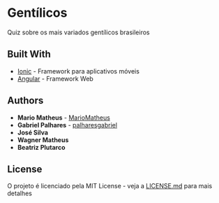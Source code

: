 # Gentílicos

Quiz sobre os mais variados gentílicos brasileiros

## Built With

* [Ionic](https://ionicframework.com/) - Framework para aplicativos móveis
* [Angular](https://angular.io/) - Framework Web


## Authors

* **Mario Matheus** - [MarioMatheus](https://github.com/MarioMatheus/)
* **Gabriel Palhares** - [palharesgabriel](https://github.com/palharesgabriel)
* **José Silva**
* **Wagner Matheus**
* **Beatriz Plutarco**

## License

O projeto é licenciado pela MIT License - veja a [LICENSE.md](LICENSE) para mais detalhes
